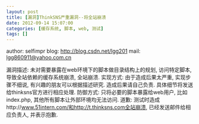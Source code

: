 ```yaml
---
layout: post
title: [漏洞]ThinkSNS严重漏洞--将全站崩溃
date: 2012-09-14 15:07:00
categories: [缓存系统, 脚本, web, 测试]
tags: []
---
```

author: selfimpr
blog: http://blog.csdn.net/lgg201
mail: lgg860911@yahoo.com.cn

漏洞描述: 未对需要暴露在web环境下的脚本做目录结构上的规划, 访问特定脚本, 导致全站依赖的缓存系统崩溃, 全站崩溃.
实现方式: 由于造成后果太严重, 实现步骤不细说, 有兴趣的朋友可以根据描述研究. 造成后果请自己负责. 具体细节将发送给thinksns官方进行相应处理.
防御方式: 只将必要的脚本暴露给web用户, 比如index.php, 其他所有脚本让外部环境均无法访问.
道歉: 测试时造成http://www.51intern.com/和http://t.thinksns.com全站崩溃, 已经发送邮件给相应负责人, 并表示抱歉.
